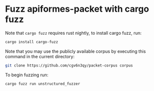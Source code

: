# Fuzz apiformes-packet with cargo fuzz

Note that `cargo fuzz` requires rust nightly, to install cargo fuzz, run:

```sh
cargo install cargo-fuzz
```

Note that you may use the publicly available corpus by executing this command in the current directory:

```sh
git clone https://github.com/cgv6n3qy/packet-corpus corpus
```

To begin fuzzing run:

```sh
cargo fuzz run unstructured_fuzzer
```
